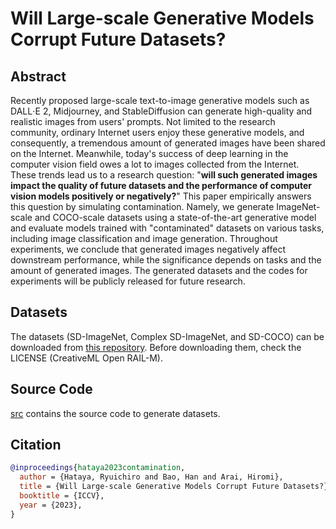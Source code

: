 # Will Large-scale Generative Models Corrupt Future Datasets?

## Abstract

 Recently proposed large-scale text-to-image generative models such as DALL⋅E 2, Midjourney, and StableDiffusion can generate high-quality and realistic images from users' prompts. Not limited to the research community, ordinary Internet users enjoy these generative models, and consequently, a tremendous amount of generated images have been shared on the Internet. Meanwhile, today's success of deep learning in the computer vision field owes a lot to images collected from the Internet. These trends lead us to a research question: "**will such generated images impact the quality of future datasets and the performance of computer vision models positively or negatively?**" This paper empirically answers this question by simulating contamination. Namely, we generate ImageNet-scale and COCO-scale datasets using a state-of-the-art generative model and evaluate models trained with "contaminated" datasets on various tasks, including image classification and image generation. Throughout experiments, we conclude that generated images negatively affect downstream performance, while the significance depends on tasks and the amount of generated images. The generated datasets and the codes for experiments will be publicly released for future research.

## Datasets

The datasets (SD-ImageNet, Complex SD-ImageNet, and SD-COCO) can be downloaded from [this repository](https://dmsgrdm.riken.jp/c24kn/).
Before downloading them, check the LICENSE (CreativeML Open RAIL-M).

## Source Code

[src](./src) contains the source code to generate datasets.

## Citation

```bibtex
@inproceedings{hataya2023contamination,
  author = {Hataya, Ryuichiro and Bao, Han and Arai, Hiromi},
  title = {Will Large-scale Generative Models Corrupt Future Datasets?},
  booktitle = {ICCV},
  year = {2023},
}
```

